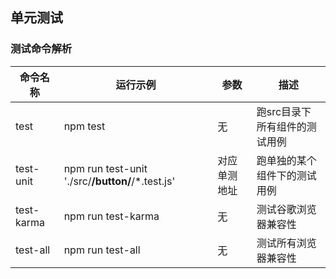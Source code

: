 ## 单元测试
### 测试命令解析

| 命令名称    | 运行示例                   |  参数  |   描述     |
| ---- | ---- | ---- | ---- |
| test       |  npm test                   | 无    |跑src目录下所有组件的测试用例 |
| test-unit  |  npm run test-unit './src/**/button/**/*.test.js'|   对应单测地址    | 跑单独的某个组件下的测试用例|
| test-karma |  npm run test-karma        |   无  | 测试谷歌浏览器兼容性|
| test-all   |  npm run test-all          |   无  | 测试所有浏览器兼容性|
